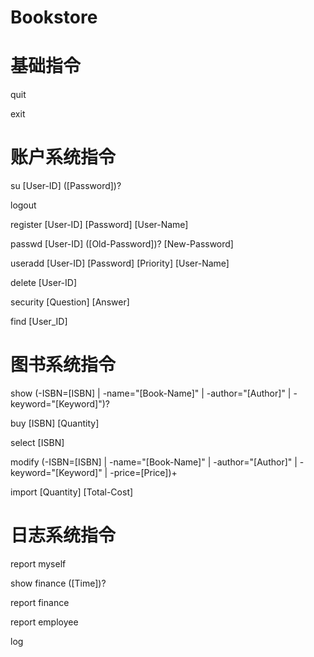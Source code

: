 # Bookstore

# 基础指令

quit

exit


# 账户系统指令

su [User-ID] ([Password])?

logout

register [User-ID] [Password] [User-Name]

passwd [User-ID] ([Old-Password])? [New-Password]

useradd [User-ID] [Password] [Priority] [User-Name]

delete [User-ID]

security [Question] [Answer]

find [User_ID]

# 图书系统指令

show (-ISBN=[ISBN] | -name="[Book-Name]" | -author="[Author]" | -keyword="[Keyword]")?

buy [ISBN] [Quantity]

select [ISBN]

modify (-ISBN=[ISBN] | -name="[Book-Name]" | -author="[Author]" | -keyword="[Keyword]" | -price=[Price])+

import [Quantity] [Total-Cost]

# 日志系统指令

report myself

show finance ([Time])?

report finance

report employee

log

